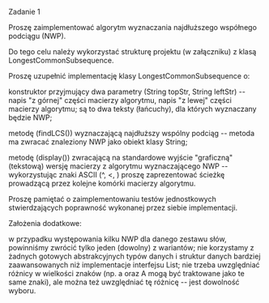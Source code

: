 Zadanie 1

Proszę zaimplementować algorytm wyznaczania najdłuższego współnego podciągu (NWP).

Do tego celu należy wykorzystać strukturę projektu (w załączniku) z klasą LongestCommonSubsequence.

Proszę uzupełnić implementację klasy LongestCommonSubsequence o:

konstruktor przyjmujący dwa parametry (String topStr, String leftStr) -- napis "z górnej" części macierzy algorytmu, napis "z lewej" części macierzy algorytmu; są to dwa teksty (łańcuchy), dla których wyznaczany będzie NWP;

metodę (findLCS()) wyznaczającą najdłuższy wspólny podciąg -- metoda ma zwracać znaleziony NWP jako obiekt klasy String;

metodę (display()) zwracającą na standardowe wyjście "graficzną" (tekstową) wersję macierzy z algorytmu wyznaczającego NWP -- wykorzystując znaki ASCII (^, <, \) proszę zaprezentować ścieżkę prowadzącą przez kolejne komórki macierzy algorytmu.

Proszę pamiętać o zaimplementowaniu testów jednostkowych stwierdzających poprawność wykonanej przez siebie implementacji.

Założenia dodatkowe:

w przypadku występowania kilku NWP dla danego zestawu słów, powinniśmy zwrócić tylko jeden (dowolny) z wariantów;
nie korzystamy z żadnych gotowych abstrakcyjnych typów danych i struktur danych bardziej zaawansowanych niż implementacje interfejsu List;
nie trzeba uwzględniać różnicy w wielkości znaków (np. a oraz A mogą być traktowane jako te same znaki), ale można też uwzględniać tę różnicę -- jest dowolność wyboru.
